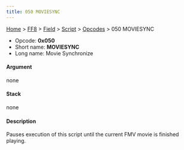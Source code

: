 ```yaml
---
title: 050 MOVIESYNC
---
```


[Home](/Main%20Page.md) > [FF8](/FF8.md) > [Field](/FF8/Field.md) > [Script](/FF8/Field/Script.md) > [Opcodes](/FF8/Field/Script/Opcodes.md) > 050 MOVIESYNC

-   Opcode: **0x050**
-   Short name: **MOVIESYNC**
-   Long name: Movie Synchronize

#### Argument

none

#### Stack

none

#### Description

Pauses execution of this script until the current FMV movie is finished
playing.
